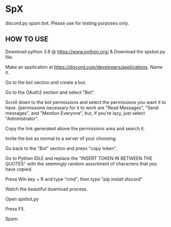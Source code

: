 # SpX
discord.py spam bot. Please use for testing purposes only.

## HOW TO USE ##

Download python 3.8 @ https://www.python.org/ & Download the spxbot.py file.

Make an application at https://discord.com/developers/applications. Name it.

Go to the bot section and create a bot.

Go to the OAuth2 section and select "Bot".

Scroll down to the bot permissions and select the permissions you want it to have. (permissions necessary for it to work are "Read Messages", "Send messages", and "Mention Everyone", but, if you're lazy, just select "Administrator".

Copy the link generated above the permissions area and search it.

Invite the bot as normal to a server of your choosing.

Go back to the "Bot" section and press "copy token".

Go to Python IDLE and replace the "INSERT TOKEN IN BETWEEN THE QUOTES" with the seemingly random assortment of characters that you have copied. 

Press Win key + R and type "cmd", then type "pip install discord"

Watch the beautiful download process.

Open spxbot,py

Press F5.

Spam.
